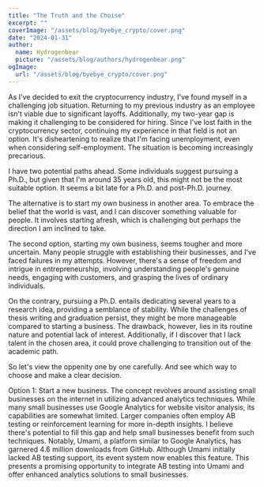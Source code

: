 ```yaml
---
title: "The Truth and the Choise"
excerpt: ""
coverImage: "/assets/blog/byebye_crypto/cover.png"
date: "2024-01-31"
author:
  name: Hydrogenbear
  picture: "/assets/blog/authors/hydrogenbear.png"
ogImage:
  url: "/assets/blog/byebye_crypto/cover.png"
---
```


As I've decided to exit the cryptocurrency industry, I've found myself in a challenging job situation. Returning to my previous industry as an employee isn't viable due to significant layoffs. Additionally, my two-year gap is making it challenging to be considered for hiring. Since I've lost faith in the cryptocurrency sector, continuing my experience in that field is not an option. It's disheartening to realize that I'm facing unemployment, even when considering self-employment. The situation is becoming increasingly precarious.

I have two potential paths ahead. Some individuals suggest pursuing a Ph.D., but given that I'm around 35 years old, this might not be the most suitable option. It seems a bit late for a Ph.D. and post-Ph.D. journey.

The alternative is to start my own business in another area. To embrace the belief that the world is vast, and I can discover something valuable for people. It involves starting afresh, which is challenging but perhaps the direction I am inclined to take.

The second option, starting my own business, seems tougher and more uncertain. Many people struggle with establishing their businesses, and I've faced failures in my attempts. However, there's a sense of freedom and intrigue in entrepreneurship, involving understanding people's genuine needs, engaging with customers, and grasping the lives of ordinary individuals.

On the contrary, pursuing a Ph.D. entails dedicating several years to a research idea, providing a semblance of stability. While the challenges of thesis writing and graduation persist, they might be more manageable compared to starting a business. The drawback, however, lies in its routine nature and potential lack of interest. Additionally, if I discover that I lack talent in the chosen area, it could prove challenging to transition out of the academic path.

So let's view the oppenity one by one carefully. And see which way to choose and make a clear decision.

Option 1: Start a new business. The concept revolves around assisting small businesses on the internet in utilizing advanced analytics techniques. While many small businesses use Google Analytics for website visitor analysis, its capabilities are somewhat limited. Larger companies often employ AB testing or reinforcement learning for more in-depth insights. I believe there's potential to fill this gap and help small businesses benefit from such techniques. Notably, Umami, a platform similar to Google Analytics, has garnered 4.6 million downloads from GitHub. Although Umami initially lacked AB testing support, its event system now enables this feature. This presents a promising opportunity to integrate AB testing into Umami and offer enhanced analytics solutions to small businesses.